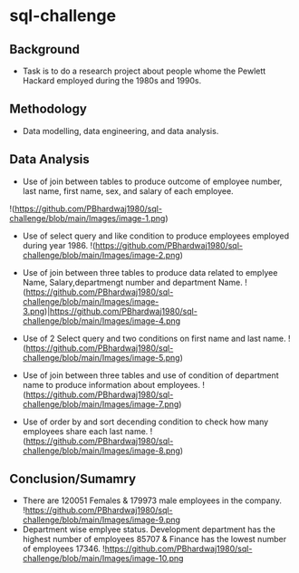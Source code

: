 # sql-challenge


## Background
- Task is to do a research project about people whome the Pewlett Hackard employed during the 1980s and 1990s.

## Methodology

- Data modelling, data engineering, and data analysis.

## Data Analysis
- Use of join between tables to produce outcome of employee number, last name, first name, sex, and salary of each employee.

!(https://github.com/PBhardwaj1980/sql-challenge/blob/main/Images/image-1.png)


- Use of select query and like condition to produce employees employed during year 1986.
!(https://github.com/PBhardwaj1980/sql-challenge/blob/main/Images/image-2.png)

- Use of join between three tables to produce data related to emplyee Name, Salary,departmengt number and department Name.
!(https://github.com/PBhardwaj1980/sql-challenge/blob/main/Images/image-3.png)|https://github.com/PBhardwaj1980/sql-challenge/blob/main/Images/image-4.png

- Use of 2 Select query and two conditions on first name and last name.
!(https://github.com/PBhardwaj1980/sql-challenge/blob/main/Images/image-5.png)

- Use of join between three tables and use of condition of department name to produce information about employees.
!(https://github.com/PBhardwaj1980/sql-challenge/blob/main/Images/image-7.png)

- Use of order by and sort decending condition to check  how many employees share each last name.
!(https://github.com/PBhardwaj1980/sql-challenge/blob/main/Images/image-8.png)

## Conclusion/Sumamry
- There are 120051 Females & 179973 male employees in the company. 
!https://github.com/PBhardwaj1980/sql-challenge/blob/main/Images/image-9.png
- Department wise emplyee status. Development department has the  highest number of employees 85707 & Finance has the lowest number of employees 17346.
!https://github.com/PBhardwaj1980/sql-challenge/blob/main/Images/image-10.png
